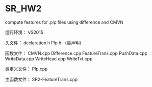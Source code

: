 # SR_HW2
compute features for .plp files using difference and CMVN

运行环境：
VS2015

头文件：
declaration.h
Plp.h  （类声明）

函数文件：
CMVN.cpp
Difference.cpp
FeatureTrans.cpp
PushData.cpp
WriteData.cpp
WriteHead.cpp
WriteTxt.cpp

类定义文件：
Plp.cpp

主函数文件：
SR2-FeatureTrans.cpp


